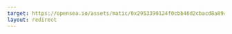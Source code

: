 ```yaml
---
target: https://opensea.io/assets/matic/0x2953399124f0cbb46d2cbacd8a89cf0599974963/110051639612326182501091528405234942914470662724679255295237195390581169192961/
layout: redirect
---
```

